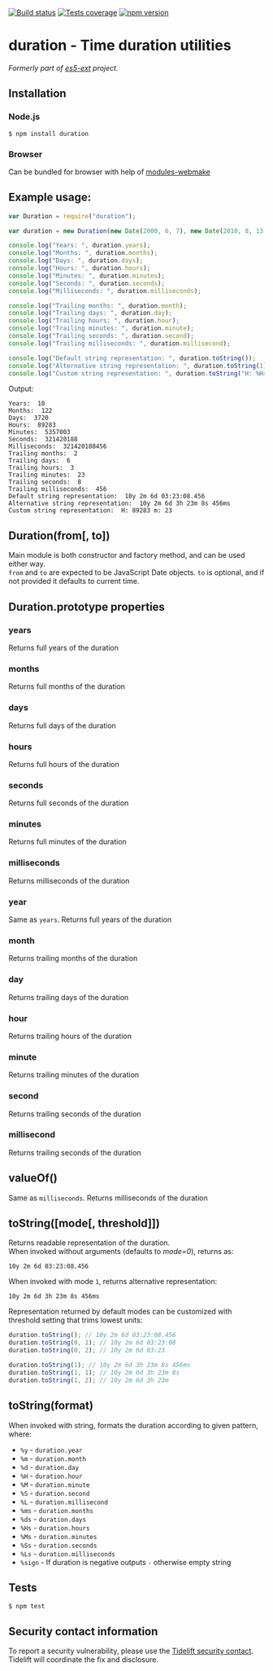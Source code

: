 [![Build status][build-image]][build-url]
[![Tests coverage][cov-image]][cov-url]
[![npm version][npm-image]][npm-url]

# duration - Time duration utilities

_Formerly part of [es5-ext](https://github.com/medikoo/es5-ext) project._

## Installation

### Node.js

    $ npm install duration

### Browser

Can be bundled for browser with help of [modules-webmake](https://github.com/medikoo/modules-webmake)

## Example usage:

```javascript
var Duration = require("duration");

var duration = new Duration(new Date(2000, 6, 7), new Date(2010, 8, 13, 3, 23, 8, 456));

console.log("Years: ", duration.years);
console.log("Months: ", duration.months);
console.log("Days: ", duration.days);
console.log("Hours: ", duration.hours);
console.log("Minutes: ", duration.minutes);
console.log("Seconds: ", duration.seconds);
console.log("Milliseconds: ", duration.milliseconds);

console.log("Trailing months: ", duration.month);
console.log("Trailing days: ", duration.day);
console.log("Trailing hours: ", duration.hour);
console.log("Trailing minutes: ", duration.minute);
console.log("Trailing seconds: ", duration.second);
console.log("Trailing milliseconds: ", duration.millisecond);

console.log("Default string representation: ", duration.toString());
console.log("Alternative string representation: ", duration.toString(1));
console.log("Custom string representation: ", duration.toString("H: %Hs m: %M"));
```

Output:

```
Years:  10
Months:  122
Days:  3720
Hours:  89283
Minutes:  5357003
Seconds:  321420188
Milliseconds:  321420188456
Trailing months:  2
Trailing days:  6
Trailing hours:  3
Trailing minutes:  23
Trailing seconds:  8
Trailing milliseconds:  456
Default string representation:  10y 2m 6d 03:23:08.456
Alternative string representation:  10y 2m 6d 3h 23m 8s 456ms
Custom string representation:  H: 89283 m: 23
```

## Duration(from[, to])

Main module is both constructor and factory method, and can be used either way.  
`from` and `to` are expected to be JavaScript Date objects. `to` is optional, and if not provided it defaults to current time.

## Duration.prototype properties

### years

Returns full years of the duration

### months

Returns full months of the duration

### days

Returns full days of the duration

### hours

Returns full hours of the duration

### seconds

Returns full seconds of the duration

### minutes

Returns full minutes of the duration

### milliseconds

Returns milliseconds of the duration

### year

Same as `years`. Returns full years of the duration

### month

Returns trailing months of the duration

### day

Returns trailing days of the duration

### hour

Returns trailing hours of the duration

### minute

Returns trailing minutes of the duration

### second

Returns trailing seconds of the duration

### millisecond

Returns trailing seconds of the duration

## valueOf()

Same as `milliseconds`. Returns milliseconds of the duration

## toString([mode[, threshold]])

Returns readable representation of the duration.  
When invoked without arguments (defaults to _mode=0_), returns as:

    10y 2m 6d 03:23:08.456

When invoked with mode `1`, returns alternative representation:

    10y 2m 6d 3h 23m 8s 456ms

Representation returned by default modes can be customized with threshold setting that trims lowest units:

```javascript
duration.toString(); // 10y 2m 6d 03:23:08.456
duration.toString(0, 1); // 10y 2m 6d 03:23:08
duration.toString(0, 2); // 10y 2m 6d 03:23

duration.toString(1); // 10y 2m 6d 3h 23m 8s 456ms
duration.toString(1, 1); // 10y 2m 6d 3h 23m 8s
duration.toString(1, 2); // 10y 2m 6d 3h 23m
```

## toString(format)

When invoked with string, formats the duration according to given pattern, where:

- `%y` - `duration.year`
- `%m` - `duration.month`
- `%d` - `duration.day`
- `%H` - `duration.hour`
- `%M` - `duration.minute`
- `%S` - `duration.second`
- `%L` - `duration.millisecond`
- `%ms` - `duration.months`
- `%ds` - `duration.days`
- `%Hs` - `duration.hours`
- `%Ms` - `duration.minutes`
- `%Ss` - `duration.seconds`
- `%Ls` - `duration.milliseconds`
- `%sign` - If duration is negative outputs `-` otherwise empty string

## Tests

    $ npm test

## Security contact information

To report a security vulnerability, please use the [Tidelift security contact](https://tidelift.com/security). Tidelift will coordinate the fix and disclosure.

[build-image]: https://github.com/medikoo/duration/workflows/Integrate/badge.svg
[build-url]: https://github.com/medikoo/duration/actions?query=workflow%3AIntegrate
[cov-image]: https://img.shields.io/codecov/c/github/medikoo/duration.svg
[cov-url]: https://codecov.io/gh/medikoo/duration
[npm-image]: https://img.shields.io/npm/v/duration.svg
[npm-url]: https://www.npmjs.com/package/duration

